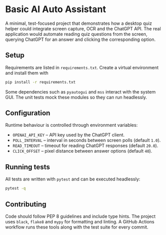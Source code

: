 # Basic AI Auto Assistant

A minimal, test-focused project that demonstrates how a desktop quiz helper
could integrate screen capture, OCR and the ChatGPT API.  The real application
would automate reading quiz questions from the screen, querying ChatGPT for an
answer and clicking the corresponding option.

## Setup

Requirements are listed in `requirements.txt`.  Create a virtual environment and
install them with

```bash
pip install -r requirements.txt
```

Some dependencies such as `pyautogui` and `mss` interact with the system GUI.
The unit tests mock these modules so they can run headlessly.

## Configuration

Runtime behaviour is controlled through environment variables:

- `OPENAI_API_KEY` – API key used by the ChatGPT client.
- `POLL_INTERVAL` – interval in seconds between screen polls (default `1.0`).
- `READ_TIMEOUT` – timeout for reading ChatGPT responses (default `20.0`).
- `CLICK_OFFSET` – pixel distance between answer options (default `40`).

## Running tests

All tests are written with `pytest` and can be executed headlessly:

```bash
pytest -q
```

## Contributing

Code should follow PEP 8 guidelines and include type hints.  The project uses
`black`, `flake8` and `mypy` for formatting and linting.  A GitHub Actions
workflow runs these tools along with the test suite for every commit.
